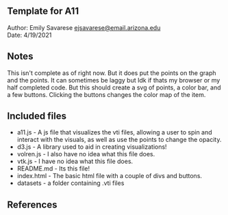 Template for A11
------------

Author: Emily Savarese [ejsavarese@email.arizona.edu](mailto:ejsavarese@email.arizona.edu)  
Date: 4/19/2021


## Notes

This isn't complete as of right now. But it does put the points on the graph and the points. It can sometimes be laggy but Idk if thats my browser or my half completed code.
But this should create a svg of points, a color bar, and a few buttons. Clicking the buttons changes the color map of the item. 


## Included files

* a11.js - A js file that visualizes the vti files, allowing a user to spin and interact
            with the visuals, as well as use the points to change the opacity. 
* d3.js - A library used to aid in creating visualizations!
* volren.js - I also have no idea what this file does.
* vtk.js - I have no idea what this file does.
* README.md - Its this file!
* index.html - The basic html file with a couple of divs and buttons.
* datasets - a folder containing .vti files

## References


